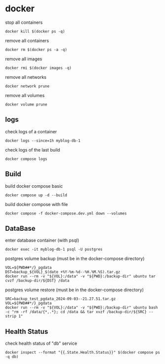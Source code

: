 
# docker

stop all containers
```shell
docker kill $(docker ps -q)
```
remove all containers
```shell
docker rm $(docker ps -a -q)
```
remove all images
```shell
docker rmi $(docker images -q)
```
remove all networks
```shell
docker network prune
```
remove all volumes
```shell
docker volume prune
```

## logs
check logs of a container
```shell
docker logs --since=1h myblog-db-1
```
check logs of the last build
```shell
docker compose logs
```

## Build

build docker compose basic
```shell
docker compose up -d --build 
```
build docker compose with file
```shell
docker compose -f docker-compose.dev.yml down --volumes
```

## DataBase

enter database container (with psql)
```shell
docker exec -it myblog-db-1 psql -U postgres
```
postgres volume backup (must be in the docker-compose directory)
```shell
VOL=${PWD##*/}_pgdata
DST=backup_${VOL}_$(date +%Y-%m-%d--%H.%M.%S).tar.gz
docker run --rm -v "${VOL}:/data" -v "${PWD}:/backup-dir" ubuntu tar cvzf /backup-dir/${DST} /data
```
postgres volume restore (must be in the docker-compose directory)
```shell
SRC=backup_test_pgdata_2024-09-03--21.27.51.tar.gz
VOL=${PWD##*/}_pgdata
docker run --rm -v "${VOL}:/data" -v "${PWD}:/backup-dir" ubuntu bash -c "rm -rf /data/{*,.*}; cd /data && tar xvzf /backup-dir/${SRC} --strip 1"
```

## Health Status

check health status of "db" service
```shell
docker inspect --format "{{.State.Health.Status}}" $(docker compose ps -q db)
```








